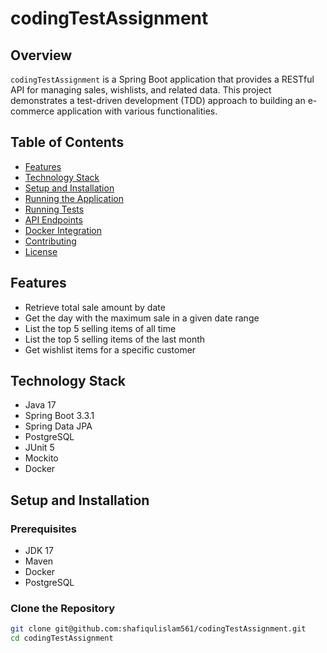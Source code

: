 # codingTestAssignment

## Overview

`codingTestAssignment` is a Spring Boot application that provides a RESTful API for managing sales, wishlists, and related data. This project demonstrates a test-driven development (TDD) approach to building an e-commerce application with various functionalities.

## Table of Contents

- [Features](#features)
- [Technology Stack](#technology-stack)
- [Setup and Installation](#setup-and-installation)
- [Running the Application](#running-the-application)
- [Running Tests](#running-tests)
- [API Endpoints](#api-endpoints)
- [Docker Integration](#docker-integration)
- [Contributing](#contributing)
- [License](#license)

## Features

- Retrieve total sale amount by date
- Get the day with the maximum sale in a given date range
- List the top 5 selling items of all time
- List the top 5 selling items of the last month
- Get wishlist items for a specific customer

## Technology Stack

- Java 17
- Spring Boot 3.3.1
- Spring Data JPA
- PostgreSQL
- JUnit 5
- Mockito
- Docker

## Setup and Installation

### Prerequisites

- JDK 17
- Maven
- Docker
- PostgreSQL

### Clone the Repository

```bash
git clone git@github.com:shafiqulislam561/codingTestAssignment.git
cd codingTestAssignment
